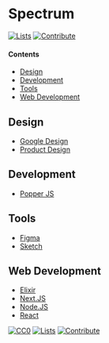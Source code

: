 # Spectrum

[![Lists](https://img.shields.io/badge/-more%20lists-0a0a0a.svg?style=flat&colorA=0a0a0a)](https://github.com/learn-anything/curated-lists#readme)
[![Contribute](https://img.shields.io/badge/-contribute-0a0a0a.svg?style=flat&colorA=0a0a0a)](CONTRIBUTING.md#readme)

#### Contents

- [Design](#design)
- [Development](#development)
- [Tools](#tools)
- [Web Development](#web-development)

## Design

- [Google Design](https://spectrum.chat/google-design)
- [Product Design](https://spectrum.chat/product-design)

## Development

- [Popper JS](https://spectrum.chat/popper-js)

## Tools

- [Figma](https://spectrum.chat/figma)
- [Sketch](https://spectrum.chat/sketch)

## Web Development

- [Elixir](https://spectrum.chat/elixir)
- [Next.JS](https://spectrum.chat/next-js)
- [Node.JS](https://spectrum.chat/node)
- [React](https://spectrum.chat/react)

[![CC0](https://img.shields.io/badge/license-CC0-0a0a0a.svg?style=flat&colorA=0a0a0a)](https://creativecommons.org/publicdomain/zero/1.0/)
[![Lists](https://img.shields.io/badge/-more%20lists-0a0a0a.svg?style=flat&colorA=0a0a0a)](https://github.com/learn-anything/curated-lists#readme)
[![Contribute](https://img.shields.io/badge/-contribute-0a0a0a.svg?style=flat&colorA=0a0a0a)](CONTRIBUTING.md#readme)
